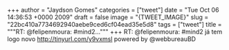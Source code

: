 
+++
author = "Jaydson Gomes"
categories = ["tweet"]
date = "Tue Oct 06 14:36:53 +0000 2009"
draft = false
image = "{TWEET_IMAGE}"
slug = "22bc410a7734692940aebe9ced6cf04ead35e5d8"
tags = ["tweet"]
title = """RT: @felipenmoura: #mind2..."""
+++
RT: @felipenmoura: #mind2 já tem logo novo http://tinyurl.com/y9vxmsl powered by @webbureauBD
